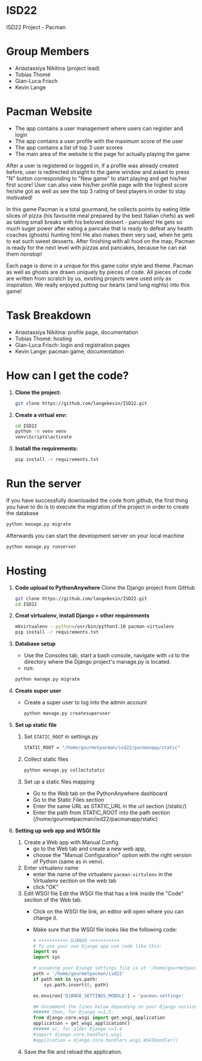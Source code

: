 # ISD22

ISD22 Project - Pacman

# Group Members

-   Anastassiya Nikitina (project lead)
-   Tobias Thomé
-   Gian-Luca Frisch
-   Kevin Lange

# Pacman Website

-   The app contains a user management where users can register and login
-   The app contains a user profile with the maximum score of the user
-   The app contains a list of top 3 user scores 
-   The main area of the website is the page for actually playing the game

After a user is registered or logged in, if a profile was already created before, user is redirected straight to the game window and asked to press "N" button corresponding to "New game" to start playing and get his/her first score! User can also view his/her profile page with the highest score he/she got as well as see the top 3 rating of best players in order to stay motivated!

In this game Pacman is a total gourmand, he collects points by eating little slices of pizza (his favourite meal prepared by the best Italian chefs) as well as taking small breaks with his beloved dessert - pancakes! He gets so much suger power after eating a pancake that is ready to defeat any health coaches (ghosts) hunting him! He also makes them very sad, when he gets to eat such sweet desserts. After finishing with all food on the map, Pacman is ready for the next level with pizzas and pancakes, because he can eat them nonstop!

Each page is done in a unique for this game color style and theme. Pacman as well as ghosts are drawn uniquely by pieces of code. All pieces of code are written from scratch by us, existing projects were used only as inspiration. We really enjoyed putting our hearts (and long nights) into this game!

# Task Breakdown

- Anastassiya Nikitina: profile page, documentation
- Tobias Thomé: hosting
- Gian-Luca Frisch: login and registration pages
- Kevin Lange: pacman game, documentation

# How can I get the code?

1. **Clone the project:**
    ```bash
    git clone https://github.com/langekevin/ISD22.git
    ```
2. **Create a virtual env:** 
    ```bash
    cd ISD22
    python -m venv venv
    venv\Scripts\activate
    ```
3. **Install the requirements:**

    ```bash
    pip install -r requirements.txt
    ```

# Run the server

If you have successfully downloaded the code from github, the first thing you have to do is to execute the migration of the project in order to create the database

```bash
python manage.py migrate
```

Afterwards you can start the development server on your local machine

```bash
python manage.py runserver
```

# Hosting

1. **Code upload to PythonAnywhere**
	Clone the Django project from GitHub
	```bash
	git clone https://github.com/langekevin/ISD22.git
	cd ISD22
	```

2. **Creat virtualenv, install Django + other requirements**
	```bash
	mkvirtualenv --python=/usr/bin/python3.10 pacman-virtualenv
	pip install -r requirements.txt
	```

3. **Database setup**
   - Use the Consoles tab, start a bash console, navigate with `cd` to the directory where the Django project's manage.py is located.
   - run:
   ```bash
   python manage.py migrate
   ```

4. **Create super user**
   - Create a super user to log into the admin account
		```bash
		python manage.py createsuperuser
		```
   
5. **Set up static file**

   1. Set `STATIC_ROOT` in settings.py

		```bash
		STATIC_ROOT = "/home/gourmetpacman/isd22/pacmanapp/static"
		```
   2. Collect static files
		```bash
		python manage.py collectstatic
		```
   3. Set up a static files mapping
      - Go to the Web tab on the PythonAnywhere dashboard
      - Go to the Static Files section
      - Enter the same URL as STATIC_URL in the url section (/static/)
      - Enter the path from STATIC_ROOT into the path section (/home/gourmetpacman/isd22/pacmanapp/static)

6. **Setting up web app and WSGI file**
   
	1. Create a Web app with Manual Config
      	- go to the Web tab and create a new web app, 
      	- choose the "Manual Configuration" option with the right version of Python (same as in venv).
	2. Enter virtualenv name
      	- enter the name of the virtualenv `pacman-virtulenv` in the Virtualenv section on the web tab
      	- click "OK"
	3. Edit WSGI file
	Edit the WSGI file that has a link inside the "Code" section of the Web tab.
      	- Click on the WSGI file link, an editor will open where you can change it.
      	- Make sure that the WSGI file looks like the following code:

			```python
			# +++++++++++ DJANGO +++++++++++
			# To use your own Django app use code like this:
			import os
			import sys

			# assuming your Django settings file is at '/home/gourmetpacman/isd22/pacman/settings.py'
			path = '/home/gourmetpacman/isd22'
			if path not in sys.path:
				sys.path.insert(0, path)

			os.environ['DJANGO_SETTINGS_MODULE'] = 'pacman.settings'

			## Uncomment the lines below depending on your Django version
			###### then, for Django >=1.5:
			from django.core.wsgi import get_wsgi_application
			application = get_wsgi_application()
			###### or, for older Django <=1.4
			#import django.core.handlers.wsgi
			#application = django.core.handlers.wsgi.WSGIHandler()
			```
	4. Save the file and reload the application.
